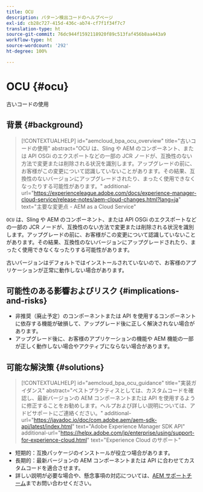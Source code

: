 ```yaml
---
title: OCU
description: パターン検出コードのヘルプページ
exl-id: cb28c727-415d-436c-ab74-cf7f1f34f7c7
translation-type: ht
source-git-commit: 76dc944f1592118920f89c513faf456b8aa443a9
workflow-type: ht
source-wordcount: '292'
ht-degree: 100%

---
```


# OCU {#ocu}

古いコードの使用

## 背景 {#background}

>[!CONTEXTUALHELP]
>id="aemcloud_bpa_ocu_overview"
>title="古いコードの使用"
>abstract="OCU は、Sling や AEM のコンポーネント、または API OSGi のエクスポートなどの一部の JCR ノードが、互換性のない方法で変更または削除される状況を識別します。アップグレードの前に、お客様がこの変更について認識していないことがあります。その結果、互換性のないバージョンにアップグレードされたり、まったく使用できなくなったりする可能性があります。"
>additional-url="https://experienceleague.adobe.com/docs/experience-manager-cloud-service/release-notes/aem-cloud-changes.html?lang=ja" text="主要な変更点 - AEM as a Cloud Service"

`OCU` は、Sling や AEM のコンポーネント、または API OSGi のエクスポートなどの一部の JCR ノードが、互換性のない方法で変更または削除される状況を識別します。アップグレードの前に、お客様がこの変更について認識していないことがあります。その結果、互換性のないバージョンにアップグレードされたり、まったく使用できなくなったりする可能性があります。

古いバージョンはデフォルトではインストールされていないので、お客様のアプリケーションが正常に動作しない場合があります。

## 可能性のある影響およびリスク {#implications-and-risks}

* 非推奨（廃止予定）のコンポーネントまたは API を使用するコンポーネントに依存する機能が破損して、アップグレード後に正しく解決されない場合があります。
* アップグレード後に、お客様のアプリケーションの機能や AEM 機能の一部が正しく動作しない場合やアクティブにならない場合があります。

## 可能な解決策 {#solutions}

>[!CONTEXTUALHELP]
>id="aemcloud_bpa_ocu_guidance"
>title="実装ガイダンス"
>abstract="ベストプラクティスとしては、カスタムコードを確認し、最新バージョンの AEM コンポーネントまたは API を使用するように修正することをお勧めします。ヘルプおよび詳しい説明については、アドビサポートにご連絡ください。"
>additional-url="https://javadoc.io/doc/com.adobe.aem/aem-sdk-api/latest/index.html" text="Adobe Experience Manager SDK API"
>additional-url="https://helpx.adobe.com/jp/enterprise/using/support-for-experience-cloud.html" text="Experience Cloud のサポート"

* 短期的：互換パッケージのインストールが役立つ場合があります。
* 長期的：最新バージョンの AEM コンポーネントまたは API に合わせてカスタムコードを適合させます。
* 詳しい説明が必要な場合や、懸念事項の対応については、[AEM サポートチーム](https://helpx.adobe.com/jp/enterprise/using/support-for-experience-cloud.html)までお問い合わせください。
